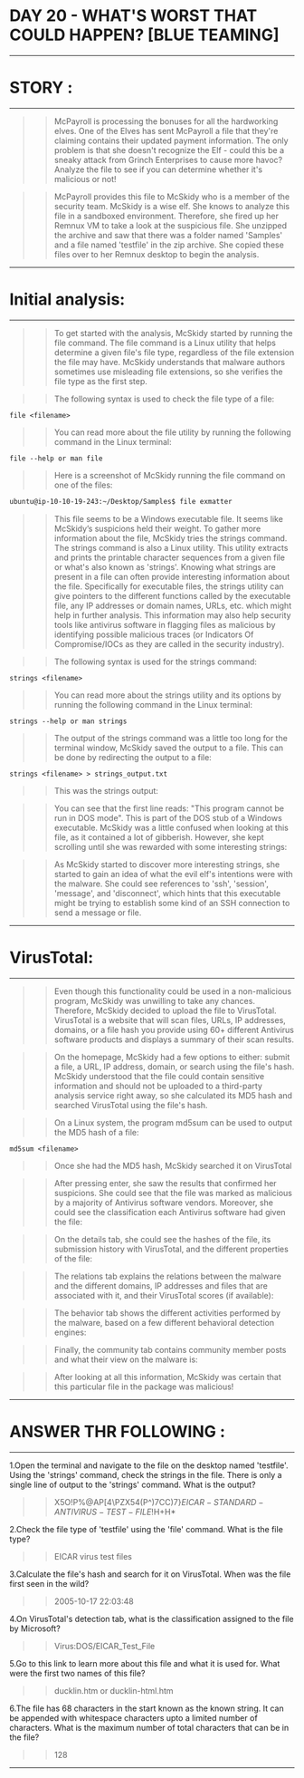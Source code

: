 # DAY 20 - WHAT'S WORST THAT COULD HAPPEN? [BLUE TEAMING]
----

# STORY :
----

>>McPayroll is processing the bonuses for all the hardworking elves. One of the Elves has sent McPayroll a file that they're claiming contains their updated payment information. The only problem is that she doesn't recognize the Elf - could this be a sneaky attack from Grinch Enterprises to cause more havoc? Analyze the file to see if you can determine whether it's malicious or not!

>>McPayroll provides this file to McSkidy who is a member of the security team. McSkidy is a wise elf. She knows to analyze this file in a sandboxed environment. Therefore, she fired up her Remnux VM to take a look at the suspicious file. She unzipped the archive and saw that there was a folder named 'Samples' and a file named 'testfile' in the zip archive. She copied these files over to her Remnux desktop to begin the analysis.

----

# Initial analysis:
----

>>To get started with the analysis, McSkidy started by running the file command. The file command is a Linux utility that helps determine a given file's file type, regardless of the file extension the file may have. McSkidy understands that malware authors sometimes use misleading file extensions, so she verifies the file type as the first step.

>>The following syntax is used to check the file type of a file:
```
file <filename>
```
>>You can read more about the file utility by running the following command in the Linux terminal:
```
file --help or man file
```
>>Here is a screenshot of McSkidy running the file command on one of the files:
```bash
ubuntu@ip-10-10-19-243:~/Desktop/Samples$ file exmatter                               exmatter: PE32 executable (console) Intel 80386 Mono/.Net assembly, for MS Windows    ubuntu@ip-10-10-19-243:~/Desktop/Samples                                              
```

>>This file seems to be a Windows executable file. It seems like McSkidy’s suspicions held their weight. To gather more information about the file, McSkidy tries the strings command. The strings command is also a Linux utility. This utility extracts and prints the printable character sequences from a given file or what's also known as 'strings'. Knowing what strings are present in a file can often provide interesting information about the file. Specifically for executable files, the strings utility can give pointers to the different functions called by the executable file, any IP addresses or domain names, URLs, etc. which might help in further analysis. This information may also help security tools like antivirus software in flagging files as malicious by identifying possible malicious traces (or Indicators Of Compromise/IOCs as they are called in the security industry).

>>The following syntax is used for the strings command:
```
strings <filename>
```
>>You can read more about the strings utility and its options by running the following command in the Linux terminal:
```
strings --help or man strings
```
>>The output of the strings command was a little too long for the terminal window, McSkidy saved the output to a file. This can be done by redirecting the output to a file:
```
strings <filename> > strings_output.txt
```
>>This was the strings output:

>>You can see that the first line reads: "This program cannot be run in DOS mode". This is part of the DOS stub of a Windows executable. McSkidy was a little confused when looking at this file, as it contained a lot of gibberish. However, she kept scrolling until she was rewarded with some interesting strings:

>>As McSkidy started to discover more interesting strings, she started to gain an idea of what the evil elf's intentions were with the malware. She could see references to 'ssh', 'session', 'message', and 'disconnect', which hints that this executable might be trying to establish some kind of an SSH connection to send a message or file.

----

# VirusTotal:
----

>>Even though this functionality could be used in a non-malicious program, McSkidy was unwilling to take any chances. Therefore, McSkidy decided to upload the file to VirusTotal. VirusTotal is a website that will scan files, URLs, IP addresses, domains, or a file hash you provide using 60+ different Antivirus software products and displays a summary of their scan results.

>>On the homepage, McSkidy had a few options to either: submit a file, a URL, IP address, domain, or search using the file's hash. McSkidy understood that the file could contain sensitive information and should not be uploaded to a third-party analysis service right away, so she calculated its MD5 hash and searched VirusTotal using the file's hash. 

>>On a Linux system, the program md5sum can be used to output the MD5 hash of a file:
```
md5sum <filename>
```
>>Once she had the MD5 hash, McSkidy searched it on VirusTotal

>>After pressing enter, she saw the results that confirmed her suspicions. She could see that the file was marked as malicious by a majority of Antivirus software vendors. Moreover, she could see the classification each Antivirus software had given the file:

>>On the details tab, she could see the hashes of the file, its submission history with VirusTotal, and the different properties of the file:

>>The relations tab explains the relations between the malware and the different domains, IP addresses and files that are associated with it, and their VirusTotal scores (if available):

>>The behavior tab shows the different activities performed by the malware, based on a few different behavioral detection engines:

>>Finally, the community tab contains community member posts and what their view on the malware is:

>>After looking at all this information, McSkidy was certain that this particular file in the package was malicious!

----

# ANSWER THR FOLLOWING :
----

1.Open the terminal and navigate to the file on the desktop named 'testfile'. Using the 'strings' command, check the strings in the file. There is only a single line of output to the 'strings' command. What is the output?
>>X5O!P%@AP[4\PZX54(P^)7CC)7}$EICAR-STANDARD-ANTIVIRUS-TEST-FILE!$H+H*

2.Check the file type of 'testfile' using the 'file' command. What is the file type?
>>EICAR virus test files

3.Calculate the file's hash and search for it on VirusTotal. When was the file first seen in the wild?
>>2005-10-17 22:03:48

4.On VirusTotal's detection tab, what is the classification assigned to the file by Microsoft?
>>Virus:DOS/EICAR_Test_File

5.Go to this link to learn more about this file and what it is used for. What were the first two names of this file?
>>ducklin.htm or ducklin-html.htm

6.The file has 68 characters in the start known as the known string. It can be appended with whitespace characters upto a limited number of characters. What is the maximum number of total characters that can be in the file?
>>128

----